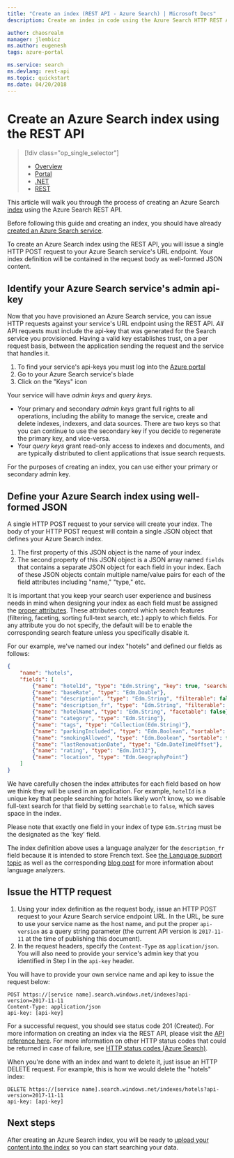 ```yaml
---
title: "Create an index (REST API - Azure Search) | Microsoft Docs"
description: Create an index in code using the Azure Search HTTP REST API.

author: chaosrealm
manager: jlembicz
ms.author: eugenesh
tags: azure-portal

ms.service: search
ms.devlang: rest-api
ms.topic: quickstart
ms.date: 04/20/2018
---
```

# Create an Azure Search index using the REST API
> [!div class="op_single_selector"]
>
> * [Overview](search-what-is-an-index.md)
> * [Portal](search-create-index-portal.md)
> * [.NET](search-create-index-dotnet.md)
> * [REST](search-create-index-rest-api.md)
>
>

This article will walk you through the process of creating an Azure Search [index](https://docs.microsoft.com/rest/api/searchservice/Create-Index) using the Azure Search REST API.

Before following this guide and creating an index, you should have already [created an Azure Search service](search-create-service-portal.md).

To create an Azure Search index using the REST API, you will issue a single HTTP POST request to your Azure Search service's URL endpoint. Your index definition will be contained in the request body as well-formed JSON content.

## Identify your Azure Search service's admin api-key
Now that you have provisioned an Azure Search service, you can issue HTTP requests against your service's URL endpoint using the REST API. *All* API requests must include the api-key that was generated for the Search service you provisioned. Having a valid key establishes trust, on a per request basis, between the application sending the request and the service that handles it.

1. To find your service's api-keys you must log into the [Azure portal](https://portal.azure.com/)
2. Go to your Azure Search service's blade
3. Click on the "Keys" icon

Your service will have *admin keys* and *query keys*.

* Your primary and secondary *admin keys* grant full rights to all operations, including the ability to manage the service, create and delete indexes, indexers, and data sources. There are two keys so that you can continue to use the secondary key if you decide to regenerate the primary key, and vice-versa.
* Your *query keys* grant read-only access to indexes and documents, and are typically distributed to client applications that issue search requests.

For the purposes of creating an index, you can use either your primary or secondary admin key.

## Define your Azure Search index using well-formed JSON
A single HTTP POST request to your service will create your index. The body of your HTTP POST request will contain a single JSON object that defines your Azure Search index.

1. The first property of this JSON object is the name of your index.
2. The second property of this JSON object is a JSON array named `fields` that contains a separate JSON object for each field in your index. Each of these JSON objects contain multiple name/value pairs for each of the field attributes including "name," "type," etc.

It is important that you keep your search user experience and business needs in mind when designing your index as each field must be assigned the [proper attributes](https://docs.microsoft.com/rest/api/searchservice/Create-Index). These attributes control which search features (filtering, faceting, sorting full-text search, etc.) apply to which fields. For any attribute you do not specify, the default will be to enable the corresponding search feature unless you specifically disable it.

For our example, we've named our index "hotels" and defined our fields as follows:

```JSON
{
    "name": "hotels",  
    "fields": [
        {"name": "hotelId", "type": "Edm.String", "key": true, "searchable": false, "sortable": false, "facetable": false},
        {"name": "baseRate", "type": "Edm.Double"},
        {"name": "description", "type": "Edm.String", "filterable": false, "sortable": false, "facetable": false},
        {"name": "description_fr", "type": "Edm.String", "filterable": false, "sortable": false, "facetable": false, "analyzer": "fr.lucene"},
        {"name": "hotelName", "type": "Edm.String", "facetable": false},
        {"name": "category", "type": "Edm.String"},
        {"name": "tags", "type": "Collection(Edm.String)"},
        {"name": "parkingIncluded", "type": "Edm.Boolean", "sortable": false},
        {"name": "smokingAllowed", "type": "Edm.Boolean", "sortable": false},
        {"name": "lastRenovationDate", "type": "Edm.DateTimeOffset"},
        {"name": "rating", "type": "Edm.Int32"},
        {"name": "location", "type": "Edm.GeographyPoint"}
    ]
}
```

We have carefully chosen the index attributes for each field based on how we think they will be used in an application. For example, `hotelId` is a unique key that people searching for hotels likely won't know, so we disable full-text search for that field by setting `searchable` to `false`, which saves space in the index.

Please note that exactly one field in your index of type `Edm.String` must be the designated as the 'key' field.

The index definition above uses a language analyzer for the `description_fr` field because it is intended to store French text. See [the Language support topic](https://docs.microsoft.com/rest/api/searchservice/Language-support) as well as the corresponding [blog post](https://azure.microsoft.com/blog/language-support-in-azure-search/) for more information about language analyzers.

## Issue the HTTP request
1. Using your index definition as the request body, issue an HTTP POST request to your Azure Search service endpoint URL. In the URL, be sure to use your service name as the host name, and put the proper `api-version` as a query string parameter (the current API version is `2017-11-11` at the time of publishing this document).
2. In the request headers, specify the `Content-Type` as `application/json`. You will also need to provide your service's admin key that you identified in Step I in the `api-key` header.

You will have to provide your own service name and api key to issue the request below:

    POST https://[service name].search.windows.net/indexes?api-version=2017-11-11
    Content-Type: application/json
    api-key: [api-key]


For a successful request, you should see status code 201 (Created). For more information on creating an index via the REST API, please visit the [API reference here](https://docs.microsoft.com/rest/api/searchservice/Create-Index). For more information on other HTTP status codes that could be returned in case of failure, see [HTTP status codes (Azure Search)](https://docs.microsoft.com/rest/api/searchservice/HTTP-status-codes).

When you're done with an index and want to delete it, just issue an HTTP DELETE request. For example, this is how we would delete the "hotels" index:

    DELETE https://[service name].search.windows.net/indexes/hotels?api-version=2017-11-11
    api-key: [api-key]


## Next steps
After creating an Azure Search index, you will be ready to [upload your content into the index](search-what-is-data-import.md) so you can start searching your data.
